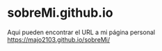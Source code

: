 # sobreMi.github.io

Aqui pueden encontrar el URL a mi página personal
https://majo2103.github.io/sobreMi/
